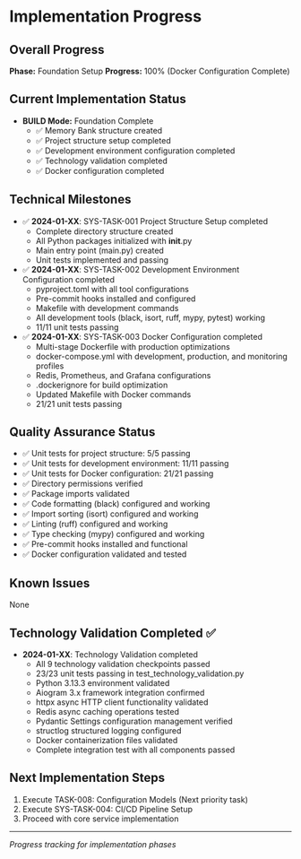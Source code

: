 # Implementation Progress

## Overall Progress
**Phase:** Foundation Setup
**Progress:** 100% (Docker Configuration Complete)

## Current Implementation Status
- **BUILD Mode:** Foundation Complete
  - ✅ Memory Bank structure created
  - ✅ Project structure setup completed
  - ✅ Development environment configuration completed
  - ✅ Technology validation completed
  - ✅ Docker configuration completed

## Technical Milestones
- ✅ **2024-01-XX**: SYS-TASK-001 Project Structure Setup completed
  - Complete directory structure created
  - All Python packages initialized with __init__.py
  - Main entry point (main.py) created
  - Unit tests implemented and passing
- ✅ **2024-01-XX**: SYS-TASK-002 Development Environment Configuration completed
  - pyproject.toml with all tool configurations
  - Pre-commit hooks installed and configured
  - Makefile with development commands
  - All development tools (black, isort, ruff, mypy, pytest) working
  - 11/11 unit tests passing
- ✅ **2024-01-XX**: SYS-TASK-003 Docker Configuration completed
  - Multi-stage Dockerfile with production optimizations
  - docker-compose.yml with development, production, and monitoring profiles
  - Redis, Prometheus, and Grafana configurations
  - .dockerignore for build optimization
  - Updated Makefile with Docker commands
  - 21/21 unit tests passing

## Quality Assurance Status
- ✅ Unit tests for project structure: 5/5 passing
- ✅ Unit tests for development environment: 11/11 passing
- ✅ Unit tests for Docker configuration: 21/21 passing
- ✅ Directory permissions verified
- ✅ Package imports validated
- ✅ Code formatting (black) configured and working
- ✅ Import sorting (isort) configured and working
- ✅ Linting (ruff) configured and working
- ✅ Type checking (mypy) configured and working
- ✅ Pre-commit hooks installed and functional
- ✅ Docker configuration validated and tested

## Known Issues
None

## Technology Validation Completed ✅
- **2024-01-XX**: Technology Validation completed
  - All 9 technology validation checkpoints passed
  - 23/23 unit tests passing in test_technology_validation.py
  - Python 3.13.3 environment validated
  - Aiogram 3.x framework integration confirmed
  - httpx async HTTP client functionality validated
  - Redis async caching operations tested
  - Pydantic Settings configuration management verified
  - structlog structured logging configured
  - Docker containerization files validated
  - Complete integration test with all components passed

## Next Implementation Steps
1. Execute TASK-008: Configuration Models (Next priority task)
2. Execute SYS-TASK-004: CI/CD Pipeline Setup
3. Proceed with core service implementation

---
*Progress tracking for implementation phases*

